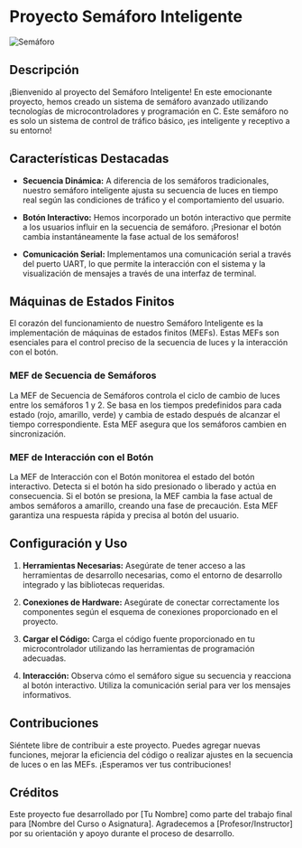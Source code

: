 # Proyecto Semáforo Inteligente

![Semáforo](link_to_image)

## Descripción

¡Bienvenido al proyecto del Semáforo Inteligente! En este emocionante proyecto, hemos creado un sistema de semáforo avanzado utilizando tecnologías de microcontroladores y programación en C. Este semáforo no es solo un sistema de control de tráfico básico, ¡es inteligente y receptivo a su entorno!

## Características Destacadas

- **Secuencia Dinámica:** A diferencia de los semáforos tradicionales, nuestro semáforo inteligente ajusta su secuencia de luces en tiempo real según las condiciones de tráfico y el comportamiento del usuario.

- **Botón Interactivo:** Hemos incorporado un botón interactivo que permite a los usuarios influir en la secuencia de semáforo. ¡Presionar el botón cambia instantáneamente la fase actual de los semáforos!

- **Comunicación Serial:** Implementamos una comunicación serial a través del puerto UART, lo que permite la interacción con el sistema y la visualización de mensajes a través de una interfaz de terminal.

## Máquinas de Estados Finitos

El corazón del funcionamiento de nuestro Semáforo Inteligente es la implementación de máquinas de estados finitos (MEFs). Estas MEFs son esenciales para el control preciso de la secuencia de luces y la interacción con el botón. 

### MEF de Secuencia de Semáforos

La MEF de Secuencia de Semáforos controla el ciclo de cambio de luces entre los semáforos 1 y 2. Se basa en los tiempos predefinidos para cada estado (rojo, amarillo, verde) y cambia de estado después de alcanzar el tiempo correspondiente. Esta MEF asegura que los semáforos cambien en sincronización.

### MEF de Interacción con el Botón

La MEF de Interacción con el Botón monitorea el estado del botón interactivo. Detecta si el botón ha sido presionado o liberado y actúa en consecuencia. Si el botón se presiona, la MEF cambia la fase actual de ambos semáforos a amarillo, creando una fase de precaución. Esta MEF garantiza una respuesta rápida y precisa al botón del usuario.

## Configuración y Uso

1. **Herramientas Necesarias:** Asegúrate de tener acceso a las herramientas de desarrollo necesarias, como el entorno de desarrollo integrado y las bibliotecas requeridas.

2. **Conexiones de Hardware:** Asegúrate de conectar correctamente los componentes según el esquema de conexiones proporcionado en el proyecto.

3. **Cargar el Código:** Carga el código fuente proporcionado en tu microcontrolador utilizando las herramientas de programación adecuadas.

4. **Interacción:** Observa cómo el semáforo sigue su secuencia y reacciona al botón interactivo. Utiliza la comunicación serial para ver los mensajes informativos.

## Contribuciones

Siéntete libre de contribuir a este proyecto. Puedes agregar nuevas funciones, mejorar la eficiencia del código o realizar ajustes en la secuencia de luces o en las MEFs. ¡Esperamos ver tus contribuciones!

## Créditos

Este proyecto fue desarrollado por [Tu Nombre] como parte del trabajo final para [Nombre del Curso o Asignatura]. Agradecemos a [Profesor/Instructor] por su orientación y apoyo durante el proceso de desarrollo.

